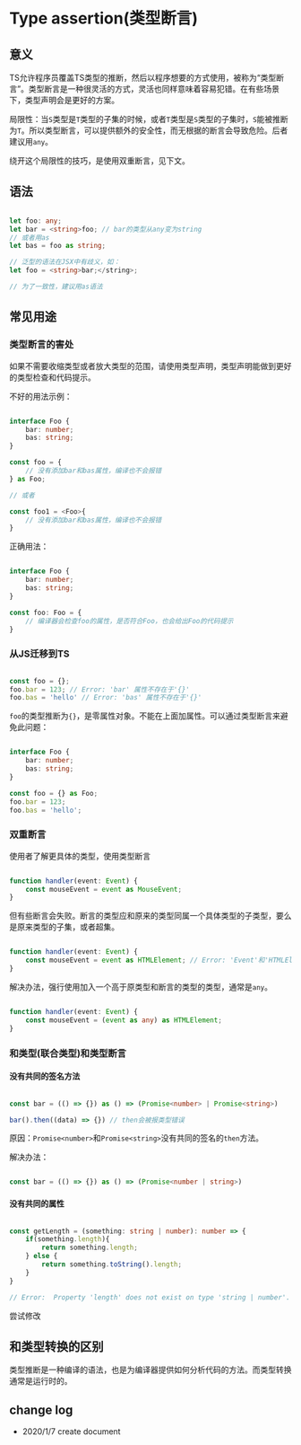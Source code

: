 # Type assertion(类型断言)

## 意义

TS允许程序员覆盖TS类型的推断，然后以程序想要的方式使用，被称为“类型断言”。类型断言是一种很灵活的方式，灵活也同样意味着容易犯错。在有些场景下，类型声明会是更好的方案。

局限性：当`S`类型是`T`类型的子集的时候，或者`T`类型是`S`类型的子集时，`S`能被推断为`T`。所以类型断言，可以提供额外的安全性，而无根据的断言会导致危险。后者建议用`any`。

绕开这个局限性的技巧，是使用双重断言，见下文。

## 语法

``` TypeScript

let foo: any;
let bar = <string>foo; // bar的类型从any变为string
// 或者用as
let bas = foo as string;

// 泛型的语法在JSX中有歧义，如：
let foo = <string>bar;</string>;

// 为了一致性，建议用as语法

```

## 常见用途

### 类型断言的害处

如果不需要收缩类型或者放大类型的范围，请使用类型声明，类型声明能做到更好的类型检查和代码提示。

不好的用法示例：

``` TypeScript

interface Foo {
    bar: number;
    bas: string;
}

const foo = {
    // 没有添加bar和bas属性，编译也不会报错
} as Foo;

// 或者

const foo1 = <Foo>{
    // 没有添加bar和bas属性，编译也不会报错
}

```

正确用法：

``` TypeScript

interface Foo {
    bar: number;
    bas: string;
}

const foo: Foo = {
    // 编译器会检查foo的属性，是否符合Foo，也会给出Foo的代码提示
}

```


### 从JS迁移到TS

``` javascript

const foo = {};
foo.bar = 123; // Error: 'bar' 属性不存在于'{}'
foo.bas = 'hello' // Error: 'bas' 属性不存在于'{}'
```

`foo`的类型推断为`{}`，是零属性对象。不能在上面加属性。可以通过类型断言来避免此问题：

``` TypeScript

interface Foo {
    bar: number;
    bas: string;
}

const foo = {} as Foo;
foo.bar = 123;
foo.bas = 'hello';

```

### 双重断言

使用者了解更具体的类型，使用类型断言

``` TypeScript

function handler(event: Event) {
    const mouseEvent = event as MouseEvent;
}

```

但有些断言会失败。断言的类型应和原来的类型同属一个具体类型的子类型，要么是原来类型的子集，或者超集。

``` TypeScript

function handler(event: Event) {
    const mouseEvent = event as HTMLElement; // Error: 'Event'和'HTMLElement'中任何一个不能赋值给另一个
}

```

解决办法，强行使用加入一个高于原类型和断言的类型的类型，通常是`any`。

``` TypeScript

function handler(event: Event) {
    const mouseEvent = (event as any) as HTMLElement;
}

```

### 和类型(联合类型)和类型断言

#### 没有共同的签名方法

``` TypeScript

const bar = (() => {}) as () => (Promise<number> | Promise<string>)

bar().then((data) => {}) // then会被报类型错误

```

原因：`Promise<number>`和`Promise<string>`没有共同的签名的`then`方法。

解决办法：

``` TypeScript

const bar = (() => {}) as () => (Promise<number | string>)

```
#### 没有共同的属性

``` TypeScript

const getLength = (something: string | number): number => {
    if(something.length){
        return something.length;
    } else {
        return something.toString().length;
    }
}

// Error:  Property 'length' does not exist on type 'string | number'. Property 'length' does not exist on type 'number'.

```

尝试修改


## 和类型转换的区别

类型推断是一种编译的语法，也是为编译器提供如何分析代码的方法。而类型转换通常是运行时的。

## change log

- 2020/1/7 create document
